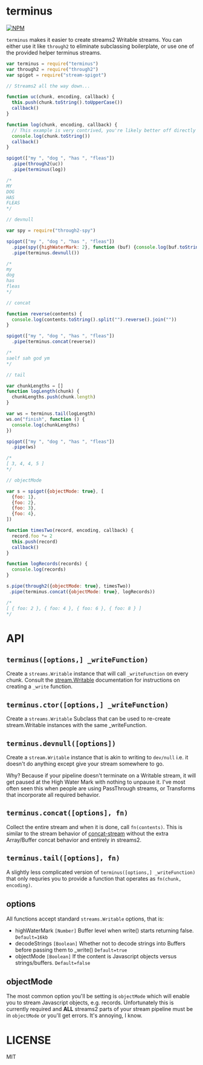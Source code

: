 terminus
=====

[![NPM](https://nodei.co/npm/terminus.png)](https://nodei.co/npm/terminus/)

`terminus` makes it easier to create streams2 Writable streams. You can either use it like `through2` to eliminate subclassing boilerplate, or use one of the provided helper terminus streams.

```javascript
var terminus = require("terminus")
var through2 = require("through2")
var spigot = require("stream-spigot")

// Streams2 all the way down...

function uc(chunk, encoding, callback) {
  this.push(chunk.toString().toUpperCase())
  callback()
}

function log(chunk, encoding, callback) {
  // This example is very contrived, you're likely better off directly piping to `process.stdout`
  console.log(chunk.toString())
  callback()
}

spigot(["my ", "dog ", "has ", "fleas"])
  .pipe(through2(uc))
  .pipe(terminus(log))

/*
MY
DOG
HAS
FLEAS
*/

// devnull

var spy = require("through2-spy")

spigot(["my ", "dog ", "has ", "fleas"])
  .pipe(spy({highWaterMark: 2}, function (buf) {console.log(buf.toString())}))
  .pipe(terminus.devnull())

/*
my
dog
has
fleas
*/

// concat

function reverse(contents) {
  console.log(contents.toString().split("").reverse().join(""))
}

spigot(["my ", "dog ", "has ", "fleas"])
  .pipe(terminus.concat(reverse))

/*
saelf sah god ym
*/

// tail

var chunkLengths = []
function logLength(chunk) {
  chunkLengths.push(chunk.length)
}

var ws = terminus.tail(logLength)
ws.on("finish", function () {
  console.log(chunkLengths)
})

spigot(["my ", "dog ", "has ", "fleas"])
  .pipe(ws)

/*
[ 3, 4, 4, 5 ]
*/

// objectMode

var s = spigot({objectMode: true}, [
  {foo: 1},
  {foo: 2},
  {foo: 3},
  {foo: 4},
])

function timesTwo(record, encoding, callback) {
  record.foo *= 2
  this.push(record)
  callback()
}

function logRecords(records) {
  console.log(records)
}

s.pipe(through2({objectMode: true}, timesTwo))
 .pipe(terminus.concat({objectMode: true}, logRecords))

/*
[ { foo: 2 }, { foo: 4 }, { foo: 6 }, { foo: 8 } ]
*/
```

API
===

`terminus([options,] _writeFunction)`
---

Create a `streams.Writable` instance that will call `_writeFunction` on every chunk. Consult the [stream.Writable](http://nodejs.org/api/stream.html#stream_class_stream_writable_1) documentation for instructions on creating a `_write` function.

`terminus.ctor([options,] _writeFunction)`
---

Create a `streams.Writable` Subclass that can be used to re-create stream.Writable instances with the same _writeFunction.

`terminus.devnull([options])`
---

Create a `stream.Writable` instance that is akin to writing to `dev/null` i.e. it doesn't do anything except give your stream somewhere to go.

Why? Because if your pipeline doesn't terminate on a Writable stream, it will get paused at the High Water Mark with nothing to unpause it. I've most often seen this when people are using PassThrough streams, or Transforms that incorporate all required behavior.

`terminus.concat([options], fn)`
---

Collect the entire stream and when it is done, call `fn(contents)`. This is similar to the stream behavior of [concat-stream](http://npm.im/concat-stream) without the extra Array/Buffer concat behavior and entirely in streams2.

`terminus.tail([options], fn)`
---

A slightly less complicated version of `terminus([options,] _writeFunction)` that only requries you to provide a function that operates as `fn(chunk, encoding)`.

options
---

All functions accept standard `streams.Writable` options, that is:

  * highWaterMark `[Number]` Buffer level when write() starts returning false. `Default=16kb`
  * decodeStrings `[Boolean]` Whether not to decode strings into Buffers before passing them to _write() `Default=true`
  * objectMode `[Boolean]` If the content is Javascript objects versus strings/buffers. `Default=false`

objectMode
---

The most common option you'll be setting is `objectMode` which will enable you to stream Javascript objects, e.g. records. Unfortunately this is currently required and **ALL** streams2 parts of your stream pipeline must be in `objectMode` or you'll get errors. It's annoying, I know.

LICENSE
=======

MIT
